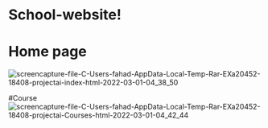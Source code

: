 # School-website!
# Home page


![screencapture-file-C-Users-fahad-AppData-Local-Temp-Rar-EXa20452-18408-projectai-index-html-2022-03-01-04_38_50](https://user-images.githubusercontent.com/86566999/156089064-6dce4e48-e5e8-4537-aba2-f0dc897a7b19.png)

#Course
![screencapture-file-C-Users-fahad-AppData-Local-Temp-Rar-EXa20452-18408-projectai-Courses-html-2022-03-01-04_42_44](https://user-images.githubusercontent.com/86566999/156089245-d94e004b-ffb9-4835-9950-22f78b894ca3.png)
